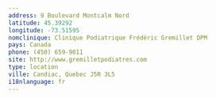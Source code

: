 ```yaml
---
address: 9 Boulevard Montcalm Nord
latitude: 45.39292
longitude: -73.51595
nomclinique: Clinique Podiatrique Frédéric Gremillet DPM
pays: Canada
phone: (450) 659-9011
site: http://www.gremilletpodiatres.com
type: location
ville: Candiac, Quebec J5R 3L5
i18nlanguage: fr
---
```



